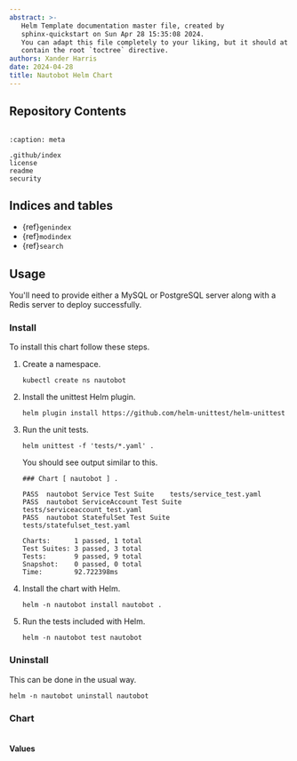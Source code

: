```yaml
---
abstract: >-
   Helm Template documentation master file, created by
   sphinx-quickstart on Sun Apr 28 15:35:08 2024.
   You can adapt this file completely to your liking, but it should at least
   contain the root `toctree` directive.
authors: Xander Harris
date: 2024-04-28
title: Nautobot Helm Chart
---
```


## Repository Contents

```{contents}
```

```{toctree}
:caption: meta

.github/index
license
readme
security
```

## Indices and tables

* {ref}`genindex`
* {ref}`modindex`
* {ref}`search`

## Usage

You'll need to provide either a MySQL or PostgreSQL server along with a Redis
server to deploy successfully.

### Install

To install this chart follow these steps.

1. Create a namespace.

   ```{code-block} shell
   kubectl create ns nautobot
   ```

2. Install the unittest Helm plugin.

   ```{code-block} shell
   helm plugin install https://github.com/helm-unittest/helm-unittest
   ```

3. Run the unit tests.

   ```{code-block} shell
   helm unittest -f 'tests/*.yaml' .
   ```

   You should see output similar to this.

   ```{code-block} shell
   ### Chart [ nautobot ] .

   PASS  nautobot Service Test Suite    tests/service_test.yaml
   PASS  nautobot ServiceAccount Test Suite     tests/serviceaccount_test.yaml
   PASS  nautobot StatefulSet Test Suite        tests/statefulset_test.yaml

   Charts:      1 passed, 1 total
   Test Suites: 3 passed, 3 total
   Tests:       9 passed, 9 total
   Snapshot:    0 passed, 0 total
   Time:        92.722398ms
   ```

4. Install the chart with Helm.

   ```{code-block} shell
   helm -n nautobot install nautobot .
   ```

5. Run the tests included with Helm.

   ```{code-block} shell
   helm -n nautobot test nautobot
   ```

### Uninstall

This can be done in the usual way.

```{code-block} shell
helm -n nautobot uninstall nautobot
```

### Chart

```{autoyaml} Chart.yaml
```

#### Values

```{autoyaml} values.yaml
```
